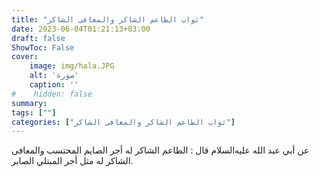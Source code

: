 ```yaml
---
title: "ثواب الطاعم الشاكر والمعافى الشاكر"
date: 2023-06-04T01:21:13+03:00
draft: false
ShowToc: False
cover:
    image: img/hala.JPG
    alt: 'صورة'
    caption: ''
#    hidden: false
summary: 
tags: [""]
categories: ["ثواب الطاعم الشاكر والمعافى الشاكر"]
---
```

عن أبي عبد الله عليه‌السلام قال : الطاعم الشاكر
له أجر الصايم المحتسب والمعافى الشاكر له مثل أجر المبتلي الصابر.


